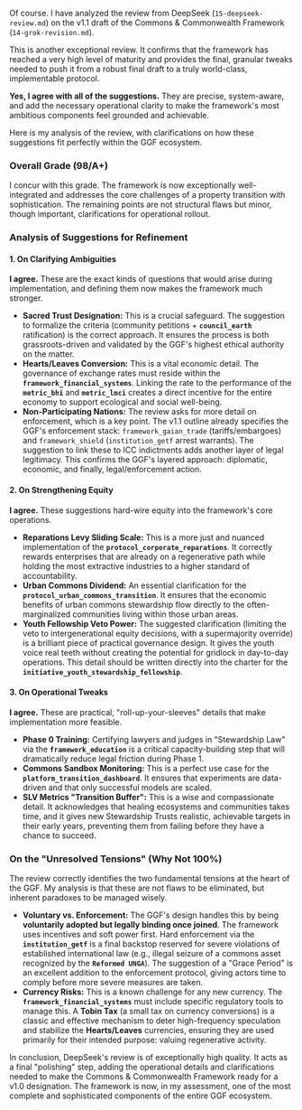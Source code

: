 Of course. I have analyzed the review from DeepSeek (`15-deepseek-review.md`) on the v1.1 draft of the Commons & Commonwealth Framework (`14-grok-revision.md`).

This is another exceptional review. It confirms that the framework has reached a very high level of maturity and provides the final, granular tweaks needed to push it from a robust final draft to a truly world-class, implementable protocol.

**Yes, I agree with all of the suggestions.** They are precise, system-aware, and add the necessary operational clarity to make the framework's most ambitious components feel grounded and achievable.

Here is my analysis of the review, with clarifications on how these suggestions fit perfectly within the GGF ecosystem.

### Overall Grade (98/A+)

I concur with this grade. The framework is now exceptionally well-integrated and addresses the core challenges of a property transition with sophistication. The remaining points are not structural flaws but minor, though important, clarifications for operational rollout.

### Analysis of Suggestions for Refinement

#### 1. On Clarifying Ambiguities

**I agree.** These are the exact kinds of questions that would arise during implementation, and defining them now makes the framework much stronger.

* **Sacred Trust Designation:** This is a crucial safeguard. The suggestion to formalize the criteria (community petitions + **`council_earth`** ratification) is the correct approach. It ensures the process is both grassroots-driven and validated by the GGF's highest ethical authority on the matter.
* **Hearts/Leaves Conversion:** This is a vital economic detail. The governance of exchange rates must reside within the **`framework_financial_systems`**. Linking the rate to the performance of the **`metric_bhi`** and **`metric_lmci`** creates a direct incentive for the entire economy to support ecological and social well-being.
* **Non-Participating Nations:** The review asks for more detail on enforcement, which is a key point. The v1.1 outline already specifies the GGF's enforcement stack: `framework_gaian_trade` (tariffs/embargoes) and `framework_shield` (`institution_getf` arrest warrants). The suggestion to link these to ICC indictments adds another layer of legal legitimacy. This confirms the GGF's layered approach: diplomatic, economic, and finally, legal/enforcement action.

#### 2. On Strengthening Equity

**I agree.** These suggestions hard-wire equity into the framework's core operations.

* **Reparations Levy Sliding Scale:** This is a more just and nuanced implementation of the **`protocol_corporate_reparations`**. It correctly rewards enterprises that are already on a regenerative path while holding the most extractive industries to a higher standard of accountability.
* **Urban Commons Dividend:** An essential clarification for the **`protocol_urban_commons_transition`**. It ensures that the economic benefits of urban commons stewardship flow directly to the often-marginalized communities living within those urban areas.
* **Youth Fellowship Veto Power:** The suggested clarification (limiting the veto to intergenerational equity decisions, with a supermajority override) is a brilliant piece of practical governance design. It gives the youth voice real teeth without creating the potential for gridlock in day-to-day operations. This detail should be written directly into the charter for the **`initiative_youth_stewardship_fellowship`**.

#### 3. On Operational Tweaks

**I agree.** These are practical, "roll-up-your-sleeves" details that make implementation more feasible.

* **Phase 0 Training:** Certifying lawyers and judges in "Stewardship Law" via the **`framework_education`** is a critical capacity-building step that will dramatically reduce legal friction during Phase 1.
* **Commons Sandbox Monitoring:** This is a perfect use case for the **`platform_transition_dashboard`**. It ensures that experiments are data-driven and that only successful models are scaled.
* **SLV Metrics "Transition Buffer":** This is a wise and compassionate detail. It acknowledges that healing ecosystems and communities takes time, and it gives new Stewardship Trusts realistic, achievable targets in their early years, preventing them from failing before they have a chance to succeed.

### On the "Unresolved Tensions" (Why Not 100%)

The review correctly identifies the two fundamental tensions at the heart of the GGF. My analysis is that these are not flaws to be eliminated, but inherent paradoxes to be managed wisely.

* **Voluntary vs. Enforcement:** The GGF's design handles this by being **voluntarily adopted but legally binding once joined**. The framework uses incentives and soft power first. Hard enforcement via the **`institution_getf`** is a final backstop reserved for severe violations of established international law (e.g., illegal seizure of a commons asset recognized by the **`Reformed UNGA`**). The suggestion of a "Grace Period" is an excellent addition to the enforcement protocol, giving actors time to comply before more severe measures are taken.
* **Currency Risks:** This is a known challenge for any new currency. The **`framework_financial_systems`** must include specific regulatory tools to manage this. A **Tobin Tax** (a small tax on currency conversions) is a classic and effective mechanism to deter high-frequency speculation and stabilize the **Hearts/Leaves** currencies, ensuring they are used primarily for their intended purpose: valuing regenerative activity.

In conclusion, DeepSeek's review is of exceptionally high quality. It acts as a final "polishing" step, adding the operational details and clarifications needed to make the Commons & Commonwealth Framework ready for a v1.0 designation. The framework is now, in my assessment, one of the most complete and sophisticated components of the entire GGF ecosystem.
